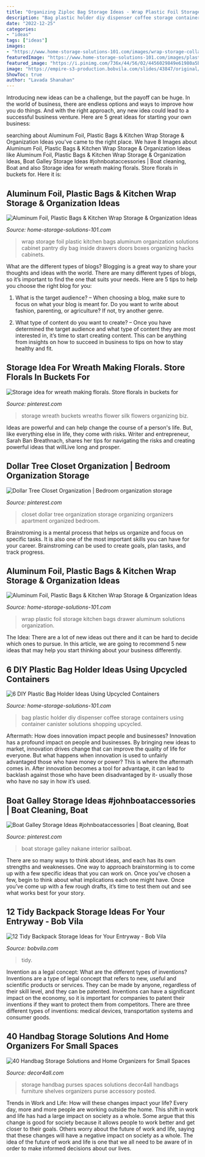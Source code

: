 ```yaml
---
title: "Organizing Ziploc Bag Storage Ideas - Wrap Plastic Foil Storage Kitchen Bags Drawer Aluminum Solutions Organization"
description: "Bag plastic holder diy dispenser coffee storage containers using container canister solutions shopping upcycled"
date: "2022-12-25"
categories:
- "ideas"
tags: ["ideas"]
images:
- "https://www.home-storage-solutions-101.com/images/wrap-storage-collage.jpg"
featuredImage: "https://www.home-storage-solutions-101.com/images/plastic-bag-holder-coffee-canister-collage.jpg"
featured_image: "https://i.pinimg.com/736x/44/56/02/4456029849e61980a5b3163c2bb05271.jpg"
image: "https://empire-s3-production.bobvila.com/slides/43847/original/2.jpg?1628899653"
ShowToc: true
author: "Lavada Shanahan"
---
```



Introducing new ideas can be a challenge, but the payoff can be huge. In the world of business, there are endless options and ways to improve how you do things. And with the right approach, any new idea could lead to a successful business venture. Here are 5 great ideas for starting your own business: 

	

		
searching about Aluminum Foil, Plastic Bags &amp; Kitchen Wrap Storage &amp; Organization Ideas you've came to the right place. We have 8 Images about Aluminum Foil, Plastic Bags &amp; Kitchen Wrap Storage &amp; Organization Ideas like Aluminum Foil, Plastic Bags &amp; Kitchen Wrap Storage &amp; Organization Ideas, Boat Galley Storage Ideas #johnboataccessories | Boat cleaning, Boat and also Storage idea for wreath making florals. Store florals in buckets for. Here it is:
		
    
## Aluminum Foil, Plastic Bags &amp; Kitchen Wrap Storage &amp; Organization Ideas

<img loading=lazy src="https://www.home-storage-solutions-101.com/images/wrap-storage-collage.jpg" onerror="this.onerror=null;this.src='https://tse4.mm.bing.net/th?id=OIP.vymFNA3Kk_REyPMnf-Ms7QHaSe&amp;pid=15.1';" alt="Aluminum Foil, Plastic Bags &amp; Kitchen Wrap Storage &amp; Organization Ideas">

_Source: home-storage-solutions-101.com_

>wrap storage foil plastic kitchen bags aluminum organization solutions cabinet pantry diy bag inside drawers doors boxes organizing hacks cabinets. 

	

What are the different types of blogs?
Blogging is a great way to share your thoughts and ideas with the world. There are many different types of blogs, so it’s important to find the one that suits your needs. Here are 5 tips to help you choose the right blog for you: 
1. What is the target audience? – When choosing a blog, make sure to focus on what your blog is meant for. Do you want to write about fashion, parenting, or agriculture? If not, try another genre. 

2. What type of content do you want to create? – Once you have determined the target audience and what type of content they are most interested in, it’s time to start creating content. This can be anything from insights on how to succeed in business to tips on how to stay healthy and fit. 


    
## Storage Idea For Wreath Making Florals. Store Florals In Buckets For

<img loading=lazy src="https://i.pinimg.com/736x/44/56/02/4456029849e61980a5b3163c2bb05271.jpg" onerror="this.onerror=null;this.src='https://tse1.mm.bing.net/th?id=OIP.Bgj6pI2DM1uGAXeyIjdxYgHaJ4&amp;pid=15.1';" alt="Storage idea for wreath making florals. Store florals in buckets for">

_Source: pinterest.com_

>storage wreath buckets wreaths flower silk flowers organizing biz. 

	

Ideas are powerful and can help change the course of a person's life. But, like everything else in life, they come with risks. Writer and entrepreneur, Sarah Ban Breathnach, shares her tips for navigating the risks and creating powerful ideas that willLive long and prosper.

    
## Dollar Tree Closet Organization | Bedroom Organization Storage

<img loading=lazy src="https://i.pinimg.com/originals/9f/e3/fa/9fe3faf7be02503cf3bb8d235994cb6e.jpg" onerror="this.onerror=null;this.src='https://tse3.mm.bing.net/th?id=OIP.nRTUxS-FP_VskfE62tLPhQHaJ4&amp;pid=15.1';" alt="Dollar Tree Closet Organization | Bedroom organization storage">

_Source: pinterest.com_

>closet dollar tree organization storage organizing organizers apartment organized bedroom. 

	

Brainstroming is a mental process that helps us organize and focus on specific tasks. It is also one of the most important skills you can have for your career. Brainstroming can be used to create goals, plan tasks, and track progress.

    
## Aluminum Foil, Plastic Bags &amp; Kitchen Wrap Storage &amp; Organization Ideas

<img loading=lazy src="https://www.home-storage-solutions-101.com/images/use-a-drawer-for-plastic-wrap-foil-storage-21761051.jpg" onerror="this.onerror=null;this.src='https://tse3.mm.bing.net/th?id=OIP.Lq9U1dYngHCidneRPW7ZdAHaFj&amp;pid=15.1';" alt="Aluminum Foil, Plastic Bags &amp; Kitchen Wrap Storage &amp; Organization Ideas">

_Source: home-storage-solutions-101.com_

>wrap plastic foil storage kitchen bags drawer aluminum solutions organization. 

	

The Idea:
There are a lot of new ideas out there and it can be hard to decide which ones to pursue. In this article, we are going to recommend 5 new ideas that may help you start thinking about your business differently.

    
## 6 DIY Plastic Bag Holder Ideas Using Upcycled Containers

<img loading=lazy src="https://www.home-storage-solutions-101.com/images/plastic-bag-holder-coffee-canister-collage.jpg" onerror="this.onerror=null;this.src='https://tse1.mm.bing.net/th?id=OIP.GJtB-3w9qGmfml0uR-QqjwHaLt&amp;pid=15.1';" alt="6 DIY Plastic Bag Holder Ideas Using Upcycled Containers">

_Source: home-storage-solutions-101.com_

>bag plastic holder diy dispenser coffee storage containers using container canister solutions shopping upcycled. 

	

Aftermath: How does innovation impact people and businesses?
Innovation has a profound impact on people and businesses. By bringing new ideas to market, innovation drives change that can improve the quality of life for everyone. But what happens when innovation is used to unfairly advantaged those who have money or power? This is where the aftermath comes in. After innovation becomes a tool for advantage, it can lead to backlash against those who have been disadvantaged by it- usually those who have no say in how it’s used.

    
## Boat Galley Storage Ideas #johnboataccessories | Boat Cleaning, Boat

<img loading=lazy src="https://i.pinimg.com/originals/bb/1d/e2/bb1de2a9f6ca6950dfab73731ed04518.jpg" onerror="this.onerror=null;this.src='https://tse2.mm.bing.net/th?id=OIP.sfVUC03HaN20tkcCwzOXEQHaJ4&amp;pid=15.1';" alt="Boat Galley Storage Ideas #johnboataccessories | Boat cleaning, Boat">

_Source: pinterest.com_

>boat storage galley nakane interior sailboat. 

	

There are so many ways to think about ideas, and each has its own strengths and weaknesses. One way to approach brainstorming is to come up with a few specific ideas that you can work on. Once you’ve chosen a few, begin to think about what implications each one might have. Once you’ve come up with a few rough drafts, it’s time to test them out and see what works best for your story.

    
## 12 Tidy Backpack Storage Ideas For Your Entryway - Bob Vila

<img loading=lazy src="https://empire-s3-production.bobvila.com/slides/43847/original/2.jpg?1628899653" onerror="this.onerror=null;this.src='https://tse3.mm.bing.net/th?id=OIP.rqWdq6ds1Ow3TbVIgZUbfQHaJ4&amp;pid=15.1';" alt="12 Tidy Backpack Storage Ideas for Your Entryway - Bob Vila">

_Source: bobvila.com_

>tidy. 

	

Invention as a legal concept: What are the different types of inventions?
Inventions are a type of legal concept that refers to new, useful and scientific products or services. They can be made by anyone, regardless of their skill level, and they can be patented. Inventions can have a significant impact on the economy, so it is important for companies to patent their inventions if they want to protect them from competitors. There are three different types of inventions: medical devices, transportation systems and consumer goods.

    
## 40 Handbag Storage Solutions And Home Organizers For Small Spaces

<img loading=lazy src="http://www.decor4all.com/wp-content/uploads/2012/08/shelves-hooks-storage-organisers-handbags-purses-15.jpg" onerror="this.onerror=null;this.src='https://tse4.mm.bing.net/th?id=OIP.GIbYJXDb_kbrvmX-obykcAHaF7&amp;pid=15.1';" alt="40 Handbag Storage Solutions and Home Organizers for Small Spaces">

_Source: decor4all.com_

>storage handbag purses spaces solutions decor4all handbags furniture shelves organizers purse accessory posted. 

	

Trends in Work and Life: How will these changes impact your life?
Every day, more and more people are working outside the home. This shift in work and life has had a large impact on society as a whole. Some argue that this change is good for society because it allows people to work better and get closer to their goals. Others worry about the future of work and life, saying that these changes will have a negative impact on society as a whole. The idea of the future of work and life is one that we all need to be aware of in order to make informed decisions about our lives.

